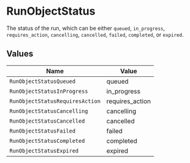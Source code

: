 # RunObjectStatus

The status of the run, which can be either `queued`, `in_progress`, `requires_action`, `cancelling`, `cancelled`, `failed`, `completed`, or `expired`.


## Values

| Name                            | Value                           |
| ------------------------------- | ------------------------------- |
| `RunObjectStatusQueued`         | queued                          |
| `RunObjectStatusInProgress`     | in_progress                     |
| `RunObjectStatusRequiresAction` | requires_action                 |
| `RunObjectStatusCancelling`     | cancelling                      |
| `RunObjectStatusCancelled`      | cancelled                       |
| `RunObjectStatusFailed`         | failed                          |
| `RunObjectStatusCompleted`      | completed                       |
| `RunObjectStatusExpired`        | expired                         |